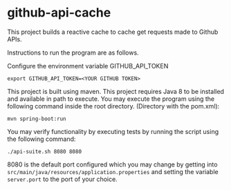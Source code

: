 # github-api-cache
This project builds a reactive cache to cache get requests made to Github APIs.

Instructions to run the program are as follows.

Configure the environment variable GITHUB_API_TOKEN
```$xslt
export GITHUB_API_TOKEN=<YOUR GITHUB TOKEN>
```

This project is built using maven. This project requires Java 8 to be installed and available in path to execute. You may execute the program using the following command inside the root directory. (Directory with the pom.xml):
```
mvn spring-boot:run
```
You may verify functionality by executing tests by running the script using the following command:
```
./api-suite.sh 8080 8080
```

8080 is the default port configured which you may change by getting into `src/main/java/resources/application.properties` and setting the variable `server.port` to the port of your choice.
